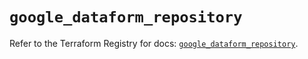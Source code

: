 # `google_dataform_repository`

Refer to the Terraform Registry for docs: [`google_dataform_repository`](https://registry.terraform.io/providers/hashicorp/google-beta/6.19.0/docs/resources/google_dataform_repository).
